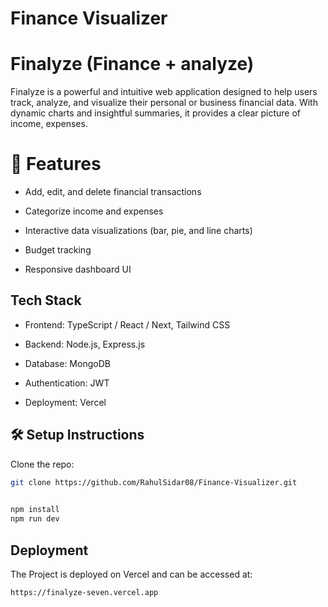 
#  Finance Visualizer
# Finalyze (Finance + analyze)

Finalyze is a powerful and intuitive web application designed to help users track, analyze, and visualize their personal or business financial data. With dynamic charts and insightful summaries, it provides a clear picture of income, expenses.


 # 🚀 Features


- Add, edit, and delete financial transactions

- Categorize income and expenses

- Interactive data visualizations (bar, pie, and line charts)

- Budget tracking

- Responsive dashboard UI





## Tech Stack

- Frontend: TypeScript / React / Next, Tailwind CSS 

- Backend: Node.js, Express.js

- Database: MongoDB 

- Authentication: JWT 

- Deployment:  Vercel


## 🛠️ Setup Instructions

Clone the repo:

```bash
git clone https://github.com/RahulSidar08/Finance-Visualizer.git
  
```


```bash
npm install
npm run dev

```


## Deployment

The Project is deployed on Vercel and can be accessed at:

```bash
https://finalyze-seven.vercel.app
```
